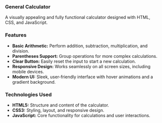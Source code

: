 ### General Calculator

A visually appealing and fully functional calculator designed with HTML, CSS, and JavaScript.
### Features

- **Basic Arithmetic:** Perform addition, subtraction, multiplication, and division.
- **Parentheses Support:** Group operations for more complex calculations.
- **Clear Button:** Easily reset the input to start a new calculation.
- **Responsive Design:** Works seamlessly on all screen sizes, including mobile devices.
- **Modern UI:** Sleek, user-friendly interface with hover animations and a gradient background.

### Technologies Used

- **HTML5:** Structure and content of the calculator.
- **CSS3:** Styling, layout, and responsive design.
- **JavaScript:** Core functionality for calculations and user interactions.
